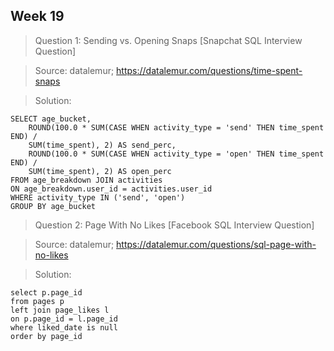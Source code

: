 ## Week 19

> Question 1:  Sending vs. Opening Snaps [Snapchat SQL Interview Question]

> Source: datalemur; https://datalemur.com/questions/time-spent-snaps

> Solution: 

```
SELECT age_bucket, 
    ROUND(100.0 * SUM(CASE WHEN activity_type = 'send' THEN time_spent END) / 
    SUM(time_spent), 2) AS send_perc,
    ROUND(100.0 * SUM(CASE WHEN activity_type = 'open' THEN time_spent END) / 
    SUM(time_spent), 2) AS open_perc
FROM age_breakdown JOIN activities
ON age_breakdown.user_id = activities.user_id
WHERE activity_type IN ('send', 'open')
GROUP BY age_bucket
```

> Question 2:  Page With No Likes [Facebook SQL Interview Question]

> Source: datalemur; https://datalemur.com/questions/sql-page-with-no-likes

> Solution: 

```
select p.page_id
from pages p
left join page_likes l
on p.page_id = l.page_id
where liked_date is null
order by page_id
```